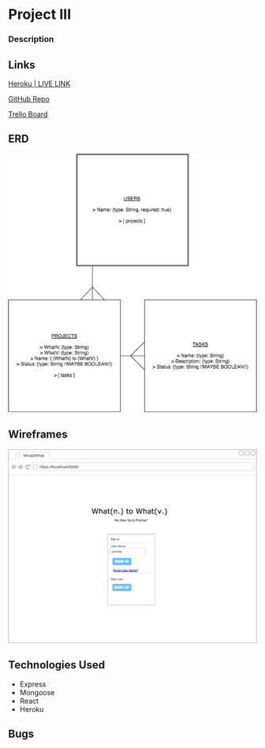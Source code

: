 # Project III

### Description

## Links

[Heroku | LIVE LINK ](https://dashboard.heroku.com/apps/project-iii)
<!-- GRANT, DON'T FORGET TO CHANGE THIS LINK IF YOU MAKE A CUSTOM PATH -->

[GitHub Repo](https://github.com/grantspell/project-iii)

[Trello Board](https://trello.com/b/phhJCRlC)

## ERD

![ Data Model ](./ERD/ProjectIII_ERD.jpg)

## Wireframes

![ Landing Page ](./wireframes/i:landingPage.jpeg)

## Technologies Used

+ Express
+ Mongoose
+ React
+ Heroku

## Bugs
